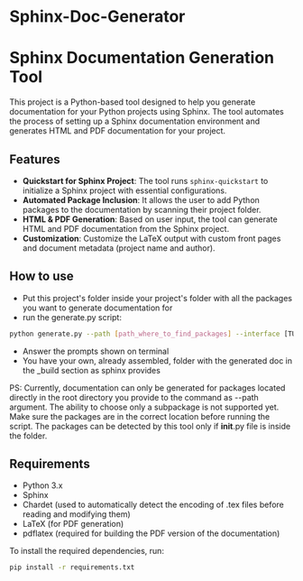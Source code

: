 # Sphinx-Doc-Generator

# Sphinx Documentation Generation Tool

This project is a Python-based tool designed to help you generate documentation for your Python projects using Sphinx. The tool automates the process of setting up a Sphinx documentation environment and generates HTML and PDF documentation for your project.

## Features

- **Quickstart for Sphinx Project**: The tool runs `sphinx-quickstart` to initialize a Sphinx project with essential configurations.
- **Automated Package Inclusion**: It allows the user to add Python packages to the documentation by scanning their project folder.
- **HTML & PDF Generation**: Based on user input, the tool can generate HTML and PDF documentation from the Sphinx project.
- **Customization**: Customize the LaTeX output with custom front pages and document metadata (project name and author).

## How to use

- Put this project's folder inside your project's folder with all the packages you want to generate documentation for
- run the generate.py script:

```bash
python generate.py --path [path_where_to_find_packages] --interface [TUI, GUI]
```

- Answer the prompts shown on terminal
- You have your own, already assembled, folder with the generated doc in the \_build section as sphinx provides

PS: Currently, documentation can only be generated for packages located directly in the root directory you provide to the command as --path argument. The ability to choose only a subpackage is not supported yet. Make sure the packages are in the correct location before running the script. The packages can be detected by this tool only if **init**.py file is inside the folder.

## Requirements

- Python 3.x
- Sphinx
- Chardet (used to automatically detect the encoding of .tex files before reading and modifying them)
- LaTeX (for PDF generation)
- pdflatex (required for building the PDF version of the documentation)

To install the required dependencies, run:

```bash
pip install -r requirements.txt
```
